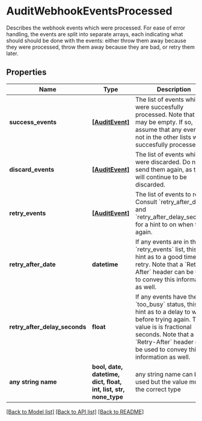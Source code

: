 # AuditWebhookEventsProcessed

Describes the webhook events which were processed. For ease of error handling, the events are split into separate arrays, each indicating what should should be done with the events: either throw them away because they were processed, throw them away because they are bad, or retry them later. 

## Properties
Name | Type | Description | Notes
------------ | ------------- | ------------- | -------------
**success_events** | [**[AuditEvent]**](AuditEvent.md) | The list of events which were succesfully processed. Note that this may be empty. If so, assume that any events not in the other lists were succesfully processed.  | 
**discard_events** | [**[AuditEvent]**](AuditEvent.md) | The list of events which were discarded. Do not send them again, as they will continue to be discarded.  | 
**retry_events** | [**[AuditEvent]**](AuditEvent.md) | The list of events to retry. Consult &#x60;retry_after_date&#x60; and &#x60;retry_after_delay_seconds&#x60; for a hint to on when to try again.  | 
**retry_after_date** | **datetime** | If any events are in the &#x60;retry_events&#x60; list, this can hint as to a good time to retry. Note that a &#x60;Retry-After&#x60; header can be used to convey this information as well.  | [optional] 
**retry_after_delay_seconds** | **float** | If any events have the &#x60;too_busy&#x60; status, this can hint as to a delay to wait before trying again. The value is is fractional seconds. Note that a &#x60;Retry-After&#x60; header can be used to convey this information as well.  | [optional] 
**any string name** | **bool, date, datetime, dict, float, int, list, str, none_type** | any string name can be used but the value must be the correct type | [optional]

[[Back to Model list]](../README.md#documentation-for-models) [[Back to API list]](../README.md#documentation-for-api-endpoints) [[Back to README]](../README.md)


